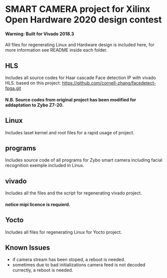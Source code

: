 

# SMART CAMERA project for Xilinx Open Hardware 2020 design contest

#### Warning: Built for Vivado 2018.3

All files for regenerating Linux and Hardware design is included here, for more information see README inside each folder.

## HLS
Includes all source codes for Haar cascade Face detection IP with vivado HLS. 
based on this project: https://github.com/cornell-zhang/facedetect-fpga.git
#### N.B. Source codes from original project has been modified for addaptation to Zybo Z7-20.

## Linux
Includes laset kernel and root files for a rapid usage of project.

## programs
Includes source code of all programs for Zybo smart camera including facial recognition exemple included in Linux.

## vivado
Includes all the files and the script for regenerating vivado project.
#### notice mipi licence is requierd.

## Yocto 
Includes all files for regenerating Linux for Yocto project.

## Known Issues
* if camera stream has been stoped, a reboot is needed.
* sometimes due to bad initializations camera feed is not decoded currectly, a reboot is needed.
